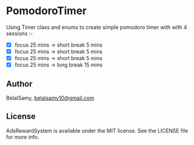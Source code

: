 # PomodoroTimer

Using Timer class and enums to create simple pomodoro timer with with 4 sessions :-
- [X] focus 25 mins -> short break 5 mins 
- [X] focus 25 mins -> short break 5 mins 
- [X] focus 25 mins -> short break 5 mins 
- [X] focus 25 mins -> long break 15 mins 

## Author

BelalSamy, belalsamy10@gmail.com

## License

AdsRewardSystem is available under the MIT license. See the LICENSE file for more info.
